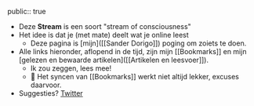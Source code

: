 public:: true

- Deze **Stream** is een soort "stream of consciousness"
- Het idee is dat je (met mate) deelt wat je online leest
  - Deze pagina is [mijn]([[Sander Dorigo]]) poging om zoiets te doen.
- Alle links hieronder, aflopend in de tijd, zijn mijn [[Bookmarks]] en mijn [gelezen en bewaarde artikelen]([[Artikelen en leesvoer]]).
  - Ik zou zeggen, lees mee!
  - 🚧 Het syncen van [[Bookmarks]] werkt niet altijd lekker, excuses daarvoor.
- Suggesties? [Twitter](https://twitter.com/SanderDorigo)
